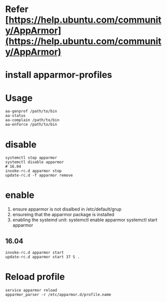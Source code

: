 # Refer [https://help.ubuntu.com/community/AppArmor](https://help.ubuntu.com/community/AppArmor)
# install apparmor-profiles
# Usage
```
aa-genprof /path/to/bin
aa-status
aa-complain /path/to/bin
aa-enforce /path/to/bin
```

# disable
```
systemctl stop apparmor
systemctl disable apparmor
# 16.04
invoke-rc.d apparmor stop
update-rc.d -f apparmor remove
```
# enable
1. ensure apparmor is not disalbed in /etc/default/grup
2. ensureing that the apparmor package is installed
3. enabling the systemd unit: systemctl enable apparmor systemctl start apparmor

## 16.04 
```
invoke-rc.d apparmor start 
update-rc.d apparmor start 37 S .
```

# Reload profile
```
service apparmor reload
apparmor_parser -r /etc/apparmor.d/profile.name
```
